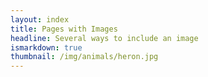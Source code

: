 ```yaml
---
layout: index
title: Pages with Images
headline: Several ways to include an image
ismarkdown: true
thumbnail: /img/animals/heron.jpg
---
```


